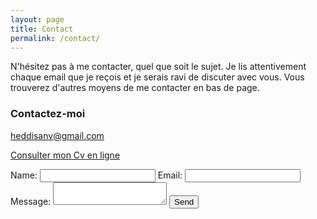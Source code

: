```yaml
---
layout: page
title: Contact
permalink: /contact/
---
```


N'hésitez pas à me contacter, quel que soit le sujet. Je lis attentivement chaque email que je reçois et je serais ravi de discuter avec vous. 
Vous trouverez d'autres moyens de me contacter en bas de page.

### Contactez-moi

[heddisanv@gmail.com](mailto:heddisanv@gmail.com)

[Consulter mon Cv en ligne](http://disanvland.ovh/cv-web-dev)

<form action="" method="POST">
    <label for="name">Name:</label>
    <input type="text" id="name" name="name" required>
    <label for="email">Email:</label>
    <input type="email" id="email" name="_replyto" required>
    <label for="message">Message:</label>
    <textarea id="message" name="message" required></textarea>
    <input type="submit" value="Send">
</form>